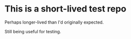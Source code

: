 # This is a short-lived test repo

Perhaps longer-lived than I'd originally expected.

Still being useful for testing.
